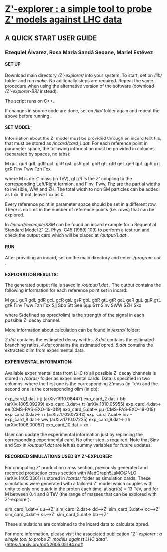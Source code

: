 # <a href="https://arxiv.org/pdf/2005.05194.pdf" target=newwindow >Z'-explorer : a simple tool to probe Z' models against LHC data</a>

## A QUICK START USER GUIDE


### Ezequiel Álvarez, Rosa María Sandá Seoane, Mariel Estévez 


#### SET UP



Download main directory */Z'-explorer/* into your system. To start, set on */lib/* folder and run *make*. No aditionally steps are required. Repeat the same procedure when using the alternative version of the software (download */Z'-explorer-BR/* instead).

The script runs on C++.

If changes in source code are done, set on */lib/* folder again and repeat the above before running .





#### SET MODEL:



Information about the Z' model must be provided through an incard text file, that must be stored as */incard/card_1.dat*. For each reference point in parameter space, the following information must be provided in columns (separated by spaces, no tabs):


M  guL guR  gdL  gdR  gcL  gcR  gsL  gsR  gbL  gbR  gtL  gtR  geL  geR  gμL  gμR  gτL  gτR  Γinv  Γww  Γzh  Γxx


where M is de Z' mass (in TeV), gfL/R is the Z' coupling to the corresponding Left/Right fermion, and Γinv, Γww, Γhz are the partial widths to invisible, WW and ZH. The total width to non SM particles can be added as Γxx.  If not, leave Γxx as 0.

Every reference point in parameter space should be set in a different row. There is no limit in the number of reference points (i.e. rows) that can be explored.


In */incard/example/SSM* can be found an incard example for a Sequential Standard Model Z' (Z. Phys. C45 (1989) 109) to perform a test run and check the output card which will be placed at */output/1.dat* .







#### RUN



After providing an incard, set on the main directory and enter *./program.out* .






#### EXPLORATION RESULTS:



The generated output file is saved in */output/1.dat* . The output contains the following information for each reference point set in incard:
 

M  guL  guR  gdL  gdR  gcL  gcR  gsL  gsR  gbL  gbR  gtL  gtR  geL  geR  gμL  gμR  gτL  gτR  Γinv  Γww  Γzh  Γxx  Sjj  Sbb  Stt  See  Sμμ  Sττ  Sinv  SWW  SZH  Sxx


where S(defined as σpred/σlim) is the strength of the signal in each possible Z' decay channel.


More information about calculation can be found in */extra/* folder:

*2.dat* contains the estimated decay widths. 
*3.dat* contains the estimated branching ratios.
*4.dat* contains the estimated σpred.
*5.dat* contains the extracted σlim from experimental data.





#### EXPERIMENTAL INFORMATION:

Available experimental data from LHC to all possible Z' decay channels is stored in  */cards/* folder as experimental cards. Data is specified in two columns, where the first one is the corresponding Z'mass (in TeV) and the second one is the corresponding σlim (in pb): 


exp_card_1.dat-> jj (arXiv:1910.08447)
exp_card_2.dat-> bb (arXiv:1805.09299)
exp_card_3.dat-> tt (arXiv:1810.05955)
exp_card_4.dat-> ee (CMS-PAS-EXO-19-019)
exp_card_5.dat-> μμ (CMS-PAS-EXO-19-019)
exp_card_6.dat-> ττ (arXiv:1709.07242)
exp_card_7.dat-> inv -
exp_card_8.dat-> ww (arXiv:1710.07235)
exp_card_9.dat-> zh (arXiv:1906.00057)
exp_card_10.dat-> xx -


User can update the experimental information just by replacing the corresponding experimental card. No other step is required. Note that Sinv and Sxx in */output/1.dat* are left as dummy variables for future updates.





#### RECORDED SIMULATIONS USED BY Z'-EXPLORER:

For computing Z' production cross section, previously generated and recorded production cross section with MadGraph5_aMC@NLO (arXiv:1405.0301) is stored in */cards/* folder as simulation cards. These simulations were generated with a tailored Z' model which couples with unity to only one quark in the proton each time, at sqrt(s) = 13 TeV, and for M between 0.4 and 8 TeV (the range of masses that can be explored with Z'-explorer).

sim_card_1.dat->  uu-->Z'
sim_card_2.dat->  dd-->Z'
sim_card_3.dat->  cc-->Z'
sim_card_4.dat->  ss-->Z'
sim_card_5.dat->  bb-->Z'

These simulations are combined to the incard data to calculate σpred.








For more information, please visit the associated publication *"Z'-explorer : a simple tool to probe Z' models against LHC data".* (https://arxiv.org/pdf/2005.05194.pdf)

